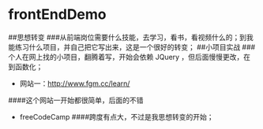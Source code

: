 # frontEndDemo
##思想转变
###从前端岗位需要什么技能，去学习，看书，看视频什么的；到我能练习什么项目，并自己把它写出来，这是一个很好的转变；
##小项目实战
###个人在网上找的小项目，翻腾着写，开始会依赖 JQuery ，但后面慢慢更改，在到函数化；

-  网站一：http://www.fgm.cc/learn/

####这个网站一开始都很简单，后面的不错
- freeCodeCamp 
####跨度有点大，不过是我思想转变的开始；
